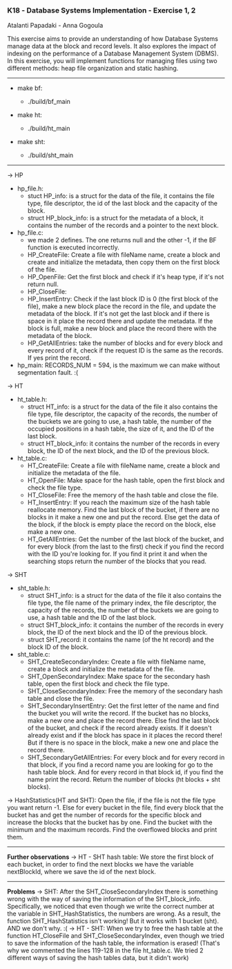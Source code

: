 ### Κ18 - Database Systems Implementation - Exercise 1, 2

Atalanti Papadaki - Anna Gogoula

This exercise aims to provide an understanding of how Database Systems manage data at the block and record levels. It also explores the impact of indexing on the performance of a Database Management System (DBMS). In this exercise, you will implement functions for managing files using two different methods: heap file organization and static hashing.

----------------------------------------------------------------

- make bf:
    * ./build/bf_main

- make ht:
    * ./build/ht_main

- make sht:
    * ./build/sht_main

----------------------------------------------------------------
-> HP
 - hp_file.h:
    * stuct HP_info: is a struct for the data of the file, it contains the file type, file descriptor,
                  the id of the last block and the capacity of the block.
    * struct HP_block_info: is a struct for the metadata of a block, it contains the number of the records and 
                        a pointer to the next block. 
 - hp_file.c:
    * we made 2 defines. The one returns null and the other -1, if the BF function is executed incorrectly.
    * HP_CreateFile: Create a file with fileName name, create a block and create and initialize the metadata, then copy them on the first block of the file.
    * HP_OpenFile: Get the first block and check if it's heap type, if it's not return null.
    * HP_CloseFile: 
    * HP_InsertEntry: Check if the last block ID is 0 (the first block of the file), make a new block place the record in the file,
                  and update the metadata of the block. If it's not get the last block and if there is space in it place the record there and update the metadata.
                  If the block is full, make a new block and place the record there with the metadata of the block.
    * HP_GetAllEntries: take the number of blocks and for every block and every record of it, check if the request ID is the same as the records. If yes print the record.
 - hp_main: RECORDS_NUM = 594, is the maximum we can make without segmentation fault. :(


-> HT
 - ht_table.h:
    * struct HT_info: is a struct for the data of the file it also contains the file type, file descriptor, the capacity of the records, the number of the buckets we are 
                     going to use, a hash table, the number of the occupied positions in a hash table, the size of it, and the ID of the last block.
    * struct HT_block_info: it contains the number of the records in every block, the ID of the next block, and the ID of the previous block.
 - ht_table.c:
    * HT_CreateFile: Create a file with fileName name, create a block and initialize the metadata of the file.
    * HT_OpenFile: Make space for the hash table, open the first block and check the file type.
    * HT_CloseFile: Free the memory of the hash table and close the file.
    * HT_InsertEntry: If you reach the maximum size of the hash table reallocate memory. Find the last block of the bucket,
                  if there are no blocks in it make a new one and put the record. Else get the data of the block, 
                  if the block is empty place the record on the block, else make a new one.
    * HT_GetAllEntries: Get the number of the last block of the bucket, and for every block (from the last to the first) check if you find the record with the ID you're looking for. 
                  If you find it print it and when the searching stops return the number of the blocks that you read.


-> SHT
 - sht_table.h:
    * struct SHT_info: is a struct for the data of the file it also contains the file type, the file name of the primary index, the file descriptor, the capacity of the records, 
                     the number of the buckets we are going to use, a hash table and the ID of the last block.
    * struct SHT_block_info: it contains the number of the records in every block, the ID of the next block and the ID of the previous block.
    * struct SHT_record: it contains the name (of the ht record) and the block ID of the block.
 - sht_table.c:
    * SHT_CreateSecondaryIndex: Create a file with fileName name, create a block and initialize the metadata of the file.
    * SHT_OpenSecondaryIndex: Make space for the secondary hash table, open the first block and check the file type.
    * SHT_CloseSecondaryIndex: Free the memory of the secondary hash table and close the file.
    * SHT_SecondaryInsertEntry: Get the first letter of the name and find the bucket you will write the record. If the bucket has no blocks, make a new one and place the record there. 
                              Else find the last block of the bucket, and check if the record already exists. If it doesn't already exist and if the block has space in it places the record there!
                              But if there is no space in the block, make a new one and place the record there.
    * SHT_SecondaryGetAllEntries: For every block and for every record in that block, if you find a record name you are looking for go to the hash table block. 
                              And for every record in that block id, if you find the name print the record. Return the number of blocks (ht blocks + sht blocks).


-> HashStatistics(HT and SHT): Open the file, if the file is not the file type you want return -1. Else for every bucket in the file, find every block that the bucket has and get the number of 
                           records for the specific block and increase the blocks that the bucket has by one. Find the bucket with the minimum and the maximum records. Find the overflowed blocks and print them.


----------------------------------------------------------------
**Further observations**
-> HT - SHT hash table: We store the first block of each bucket, in order to find the next blocks we have the variable nextBlockId, where we save the id of the next block.


----------------------------------------------------------------
**Problems**
-> SHT: After the SHT_CloseSecondaryIndex there is something wrong with the way of saving the information of the SHT_block_info. Specifically, we noticed that even though we write the correct number at the variable
      in SHT_HashStatistics, the numbers are wrong. As a result, the function SHT_HashStatistics isn't working! But it works with 1 bucket (sht). AND we don't why. :(
-> HT - SHT: When we try to free the hash table at the function HT_CloseFile and SHT_CloseSecondaryIndex, even though we tried to save the information of the hash table, the information is erased! 
         (That's why we commented the lines 119-128 in the file ht_table.c. We tried 2 different ways of saving the hash tables data, but it didn't work)
